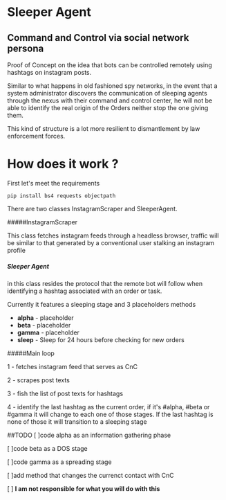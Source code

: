# Sleeper Agent

## Command and Control via social network persona

Proof of Concept on the idea that bots can be controlled remotely using hashtags on instagram posts.

Similar to what happens in old fashioned spy networks, in the event that a system administrator discovers the communication of sleeping agents through the nexus with their command and control center, he will not be able to identify the real origin of the Orders neither stop the one giving them.

This kind of structure is a lot more resilient to dismantlement by law enforcement forces.


# How does it work ?

First let's meet the requirements 

`pip install bs4 requests objectpath`


There are two classes InstagramScraper and SleeperAgent.

#####InstagramScraper

This class fetches instagram feeds through a headless browser, traffic will be similar to that generated by a conventional user stalking an instagram profile

##### Sleeper Agent

in this class resides the protocol that the remote bot will follow when identifying a hashtag associated with an order or task.

Currently it features a sleeping stage and 3 placeholders methods 
- **alpha** -  placeholder
- **beta** - placeholder
- **gamma** - placeholder
- **sleep** - Sleep for 24 hours before checking for new orders

#####Main loop

1 - fetches instagram feed that serves as CnC

2 - scrapes post texts

3 - fish the list of post texts for hashtags

4 - identify the last hashtag as the current order, if it's #alpha, #beta or #gamma it will change to each one of those stages. If the last hashtag is none of those it will transition to a sleeping stage 


##TODO
[ ]code alpha as an information gathering phase

[ ]code beta as a DOS stage

[ ]code gamma as a spreading stage

[ ]add method that changes the currenct contact with CnC

[ ] 
**I am not responsible for what you will do with this**

